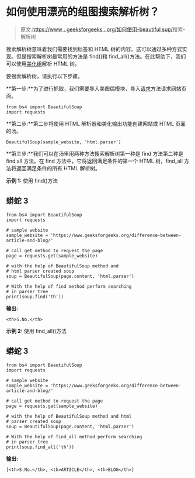 # 如何使用漂亮的组图搜索解析树？

> 原文:[https://www . geeksforgeeks . org/如何使用-beautiful sup/](https://www.geeksforgeeks.org/how-to-search-the-parse-tree-using-beautifulsoup/)搜索-解析树

搜索解析树意味着我们需要找到标签和 HTML 树的内容。这可以通过多种方式实现。但是搜索解析树最常用的方法是 find()和 find_all()方法。在此帮助下，我们可以使用[美化组](https://www.geeksforgeeks.org/implementing-web-scraping-python-beautiful-soup/)解析 HTML 树。

要搜索解析树，请执行以下步骤。

**第一步:**为了进行抓取，我们需要导入美图偶模块，导入[请求](https://www.geeksforgeeks.org/python-requests-tutorial/)方法请求网站页面。

```
from bs4 import BeautifulSoup
import requests
```

**第二步:**第二步将使用 HTML 解析器和美化输出功能创建网站或 HTML 页面的汤。

```
BeautifulSoup(sample_website, 'html.parser')
```

**第三步:**我们可以在汤里用两种方法搜索解析树第一种是 find 方法第二种是 find all 方法。在 find 方法中，它将返回满足条件的第一个 HTML 树，find_all 方法将返回满足条件的所有 HTML 解析树。

**示例 1:** 使用 find()方法

## 蟒蛇 3

```
from bs4 import BeautifulSoup
import requests

# sample website
sample_website = 'https://www.geeksforgeeks.org/difference-between-article-and-blog/'

# call get method to request the page
page = requests.get(sample_website)

# with the help of BeautifulSoup method and
# html parser created soup
soup = BeautifulSoup(page.content, 'html.parser')

# With the help of find method perform searching 
# in parser tree
print(soup.find('th'))
```

**输出:**

```
<th>S.No.</th>
```

**示例 2:** 使用 find_all()方法

## 蟒蛇 3

```
from bs4 import BeautifulSoup
import requests

# sample website
sample_website = 'https://www.geeksforgeeks.org/difference-between-article-and-blog/'

# call get method to request the page
page = requests.get(sample_website)

# with the help of BeautifulSoup method and html
# parser created soup
soup = BeautifulSoup(page.content, 'html.parser')

# With the help of find_all method perform searching
# in parser tree
print(soup.find_all('th'))
```

**输出:**

```
[<th>S.No.</th>, <th>ARTICLE</th>, <th>BLOG</th>]
```